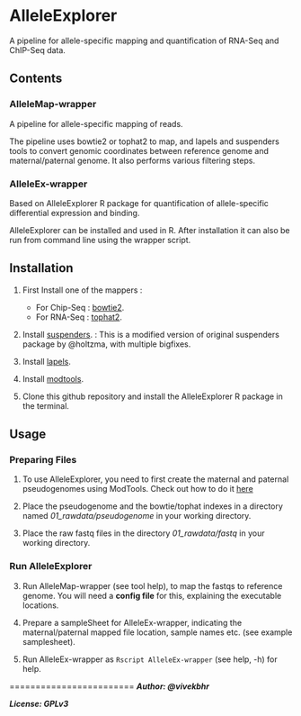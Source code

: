 
# AlleleExplorer
A pipeline for allele-specific mapping and quantification of RNA-Seq and ChIP-Seq data.

## Contents

### AlleleMap-wrapper
A pipeline for allele-specific mapping of reads.

The pipeline uses bowtie2 or tophat2 to map, and lapels and suspenders tools to convert
genomic coordinates between reference genome and maternal/paternal genome.
It also performs various filtering steps.

### AlleleEx-wrapper
Based on AlleleExplorer R package for quantification of allele-specific differential expression and binding.

AlleleExplorer can be installed and used in R. After installation it can also be run from command line using the wrapper script.


## Installation

1) First Install one of the mappers :
   * For Chip-Seq : [bowtie2](http://bowtie-bio.sourceforge.net/bowtie2/index.shtml).
   * For RNA-Seq : [tophat2](https://ccb.jhu.edu/software/tophat/index.shtml).

2) Install [suspenders](https://github.com/vivekbhr/suspenders). : This is a modified version of original suspenders package by @holtzma, with multiple bigfixes.

3) Install [lapels](https://pypi.python.org/pypi/lapels).

4) Install [modtools](https://pypi.python.org/pypi/modtools/1.0.2).

5) Clone this github repository and install the AlleleExplorer R package in the terminal.

## Usage

### Preparing Files

1) To use AlleleExplorer, you need to first create the maternal and paternal pseudogenomes using ModTools. Check out how to do it [here](https://github.com/vivekbhr/AlleleExplorer/blob/master/creating_pseudogenome.md)

2) Place the pseudogenome and the bowtie/tophat indexes in a directory named *01_rawdata/pseudogenome* 
   in your working directory.

3) Place the raw fastq files in the directory  *01_rawdata/fastq* in your working directory.

### Run AlleleExplorer

3) Run AlleleMap-wrapper (see tool help), to map the fastqs to reference genome. You will need a **config file** for this, explaining the executable locations.

5) Prepare a sampleSheet for AlleleEx-wrapper, indicating the maternal/paternal mapped file location, sample names etc. (see example samplesheet).

6) Run AlleleEx-wrapper as `Rscript AlleleEx-wrapper` (see help, -h) for help.



========================
***Author: @vivekbhr***

***License: GPLv3***
